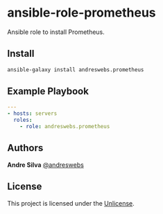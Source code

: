 # ansible-role-prometheus

Ansible role to install Prometheus.

## Install

```sh
ansible-galaxy install andreswebs.prometheus
```

## Example Playbook

```yaml
---
- hosts: servers
  roles:
    - role: andreswebs.prometheus
```

## Authors

**Andre Silva** [@andreswebs](https://github.com/andreswebs)

## License

This project is licensed under the [Unlicense](UNLICENSE.md).
